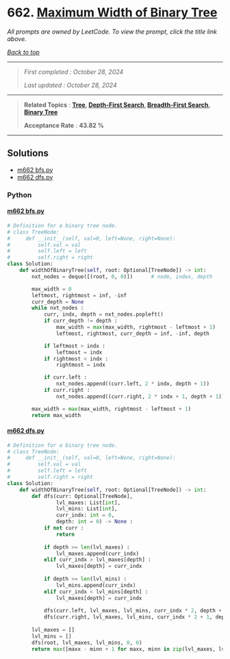 # 662. [Maximum Width of Binary Tree](<https://leetcode.com/problems/maximum-width-of-binary-tree>)

*All prompts are owned by LeetCode. To view the prompt, click the title link above.*

*[Back to top](<../README.md>)*

------

> *First completed : October 28, 2024*
>
> *Last updated : October 28, 2024*

------

> **Related Topics** : **[Tree](<by_topic/Tree.md>), [Depth-First Search](<by_topic/Depth-First Search.md>), [Breadth-First Search](<by_topic/Breadth-First Search.md>), [Binary Tree](<by_topic/Binary Tree.md>)**
>
> **Acceptance Rate** : **43.82 %**

------

## Solutions

- [m662 bfs.py](<../my-submissions/m662 bfs.py>)
- [m662 dfs.py](<../my-submissions/m662 dfs.py>)
### Python
#### [m662 bfs.py](<../my-submissions/m662 bfs.py>)
```Python
# Definition for a binary tree node.
# class TreeNode:
#     def __init__(self, val=0, left=None, right=None):
#         self.val = val
#         self.left = left
#         self.right = right
class Solution:
    def widthOfBinaryTree(self, root: Optional[TreeNode]) -> int:
        nxt_nodes = deque([(root, 0, 0)])      # node, index, depth

        max_width = 0
        leftmost, rightmost = inf, -inf
        curr_depth = None
        while nxt_nodes :
            curr, indx, depth = nxt_nodes.popleft()
            if curr_depth != depth :
                max_width = max(max_width, rightmost - leftmost + 1)
                leftmost, rightmost, curr_depth = inf, -inf, depth

            if leftmost > indx :
                leftmost = indx
            if rightmost < indx :
                rightmost = indx

            if curr.left :
                nxt_nodes.append((curr.left, 2 * indx, depth + 1))
            if curr.right :
                nxt_nodes.append((curr.right, 2 * indx + 1, depth + 1))

        max_width = max(max_width, rightmost - leftmost + 1)
        return max_width

```

#### [m662 dfs.py](<../my-submissions/m662 dfs.py>)
```Python
# Definition for a binary tree node.
# class TreeNode:
#     def __init__(self, val=0, left=None, right=None):
#         self.val = val
#         self.left = left
#         self.right = right
class Solution:
    def widthOfBinaryTree(self, root: Optional[TreeNode]) -> int:
        def dfs(curr: Optional[TreeNode],
                lvl_maxes: List[int],
                lvl_mins: List[int],
                curr_indx: int = 0,
                depth: int = 0) -> None :
            if not curr :
                return
            
            if depth >= len(lvl_maxes) :
                lvl_maxes.append(curr_indx)
            elif curr_indx > lvl_maxes[depth] :
                lvl_maxes[depth] = curr_indx
            
            if depth >= len(lvl_mins) :
                lvl_mins.append(curr_indx)
            elif curr_indx < lvl_mins[depth] :
                lvl_maxes[depth] = curr_indx
            
            dfs(curr.left, lvl_maxes, lvl_mins, curr_indx * 2, depth + 1)
            dfs(curr.right, lvl_maxes, lvl_mins, curr_indx * 2 + 1, depth + 1)
        
        lvl_maxes = []
        lvl_mins = []
        dfs(root, lvl_maxes, lvl_mins, 0, 0)
        return max([maxx - minn + 1 for maxx, minn in zip(lvl_maxes, lvl_mins)])

```

